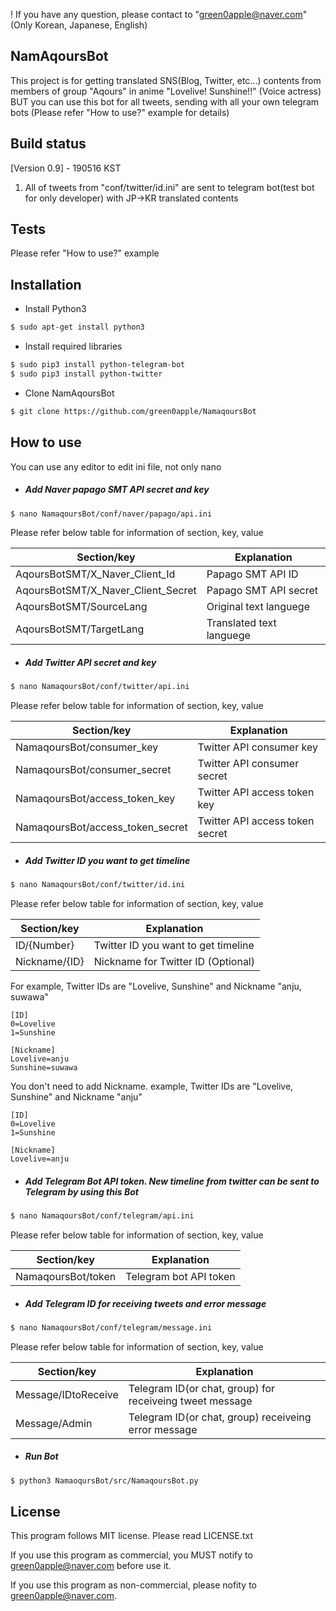 ! If you have any question, please contact to "green0apple@naver.com"(Only Korean, Japanese, English)


## NamAqoursBot
This project is for getting translated SNS(Blog, Twitter, etc...) contents from members of group "Aqours" in anime "Lovelive! Sunshine!!" (Voice actress)
BUT you can use this bot for all tweets, sending with all your own telegram bots (Please refer "How to use?" example for details)

## Build status
[Version 0.9] - 190516 KST
1. All of tweets from "conf/twitter/id.ini" are sent to telegram bot(test bot for only developer) with JP->KR translated contents

## Tests
Please refer "How to use?" example

## Installation
* Install Python3
```sh	
$ sudo apt-get install python3
```

* Install required libraries 
 ```sh	
$ sudo pip3 install python-telegram-bot
$ sudo pip3 install python-twitter
```

* Clone NamAqoursBot
```sh
$ git clone https://github.com/green0apple/NamaqoursBot
```

## How to use
You can use any editor to edit ini file, not only nano
* ##### Add Naver papago SMT API secret and key
```sh
$ nano NamaqoursBot/conf/naver/papago/api.ini
```
Please refer below table for information of section, key, value

| Section/key                        | Explanation              |
| ---------------------------------- | ------------------------ |
| AqoursBotSMT/X_Naver_Client_Id     | Papago SMT API ID        |
| AqoursBotSMT/X_Naver_Client_Secret | Papago SMT API secret    |
| AqoursBotSMT/SourceLang            | Original text languege   |
| AqoursBotSMT/TargetLang            | Translated text languege |

* ##### Add Twitter API secret and key
```sh
$ nano NamaqoursBot/conf/twitter/api.ini
```
Please refer below table for information of section, key, value

| Section/key                      | Explanation                     |
| -------------------------------- | ------------------------------- |
| NamaqoursBot/consumer_key        | Twitter API consumer key        |
| NamaqoursBot/consumer_secret     | Twitter API consumer secret     |
| NamaqoursBot/access_token_key    | Twitter API access token key    |
| NamaqoursBot/access_token_secret | Twitter API access token secret |

* ##### Add Twitter ID you want to get timeline
```sh
$ nano NamaqoursBot/conf/twitter/id.ini
```
Please refer below table for information of section, key, value

| Section/key    | Explanation                         |
| -------------- | ----------------------------------- |
| ID/{Number}    | Twitter ID you want to get timeline |
| Nickname/{ID}  | Nickname for Twitter ID (Optional)  |
    
For example, Twitter IDs are "Lovelive, Sunshine" and Nickname "anju, suwawa"
```
[ID]
0=Lovelive
1=Sunshine
    
[Nickname]
Lovelive=anju
Sunshine=suwawa
```
You don't need to add Nickname.  example, Twitter IDs are "Lovelive, Sunshine" and Nickname "anju"
```
[ID]
0=Lovelive
1=Sunshine
  
[Nickname]
Lovelive=anju
```
* #####  Add Telegram Bot API token. New timeline from twitter can be sent to Telegram by using this Bot
```sh
$ nano NamaqoursBot/conf/telegram/api.ini
```
Please refer below table for information of section, key, value

| Section/key        | Explanation            |
| ------------------ | ---------------------- |
| NamaqoursBot/token | Telegram bot API token |

* #####  Add Telegram ID for receiving tweets and error message
```sh
$ nano NamaqoursBot/conf/telegram/message.ini
```
Please refer below table for information of section, key, value

| Section/key         | Explanation                                              |
| ------------------- | -------------------------------------------------------- |
| Message/IDtoReceive | Telegram ID(or chat, group) for receiveing tweet message |
| Message/Admin       | Telegram ID(or chat, group) receiveing error message     |
    
* ##### Run Bot
```sh
$ python3 NamaoqursBot/src/NamaqoursBot.py
```

## License
This program follows MIT license. Please read LICENSE.txt

If you use this program as commercial, you MUST notify to green0apple@naver.com before use it.

If you use this program as non-commercial, please nofity to green0apple@naver.com.
